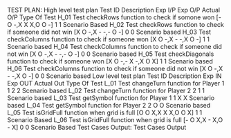 TEST PLAN:
High level test plan
Test ID	Description	Exp I/P	Exp O/P	Actual O/P	Type Of Test
H_01	Test checkRows function to check if somone won	[- O -,X X X,O O -]	1	1	Scenario Based
H_02	Test checkRows function to check if someone did not win	[X O -,X - -,- O -]	0	0	Scenario based
H_03	Test checkColumns function to check if someone won	[X O -,X - -,X O -]	1	1	Scenario based
H_04	Test checkColumns function to check if someone did not win	[X O -,X - -,- O -]	0	0	Scenario based
H_05	Test checkDiagonals function to check if someone won	[X O -,- X -,X O X]	1	1	Scenario based
H_06	Test checkColumns function to check if someone did not win	[X O -,X - -,X O -]	0	0	Scenario based
Low level test plan
Test ID	Description	Exp IN	Exp OUT	Actual Out	Type Of Test
L_01	Test changeTurn function for Player 1	1	2	2	Scenario based
L_02	Test changeTurn function for Player 2	2	1	1	Scenario based
L_03	Test getSymbol function for Player 1	1	X	X	Scenario based
L_04	Test getSymbol function for Player 2	2	O	O	Scenario based
L_05	Test isGridFull function when grid is full	[O O X,X X X,O O X]	1	1	Scenario Based
L_06	Test isGridFull function when grid is full	[- O X,X - X,O - X]	0	0	Scenario Based
Test Cases Output:
Test Cases Output
